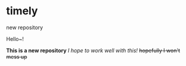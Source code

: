 # timely
new repository

Hello~!

**This is a new repository**
*I hope to work well with this!*
~~hopefully I won't mess up~~
